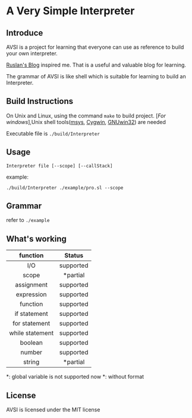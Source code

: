 # A Very Simple Interpreter

## Introduce
AVSI is a project for learning that everyone can use as reference to build your own interpreter.

[Ruslan's Blog](https://ruslanspivak.com/) inspired me. That is a useful and valuable blog for learning.

The grammar of AVSI is like shell which is suitable for learning to build an Interpreter.


## Build Instructions
On Unix and Linux, using the command `make` to build project.
[*For windows*],Unix shell tools([msys](http://www.mingw.org/wiki/MSYS), [Cygwin](http://www.cygwin.com/), [GNUwin32](http://gnuwin32.sourceforge.net/)) are needed

Executable file is `./build/Interpreter`

## Usage
```
Interpreter file [--scope] [--callStack]
```

example:
```
./build/Interpreter ./example/pro.sl --scope
```

## Grammar
refer to `./example`

## What's working

|  **function**   | **Status**  |
| :-------------: | :---------: |
|       I/O       |  supported  |
|      scope      |  *partial   |
|   assignment    |  supported  |
|   expression    |  supported  |
|    function     |  supported  |
|  if statement   |  supported  |
|  for statement  |  supported  |
| while statement |  supported  |
|     boolean     |  supported  |
|     number      |  supported  |
|     string      |  *partial   |

*: global variable is not supported now
*: without format

## License
AVSI is licensed under the MIT license
